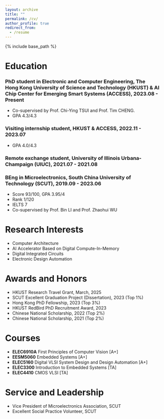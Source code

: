 ```yaml
---
layout: archive
title: ""
permalink: /cv/
author_profile: true
redirect_from:
  - /resume
---
```


{% include base_path %}

Education
======
### PhD student in Electronic and Computer Engineering, The Hong Kong University of Science and Technology (HKUST) & AI Chip Center for Emerging Smart Systems (ACCESS), 2023.08 - Present
* Co-supervised by Prof. Chi-Ying TSUI and Prof. Tim CHENG.
* GPA  4.3/4.3

### Visiting internship student, HKUST & ACCESS, 2022.11 - 2023.07
* GPA  4.0/4.3

### Remote exchange student, University of Illinois Urbana-Champaign (UIUC), 2021.07 - 2021.08

### BEng in Microelectronics, South China University of Technology (SCUT), 2019.09 - 2023.06
* Score  93/100, GPA 3.95/4
* Rank   1/120
* IELTS  7
* Co-supervised by Prof. Bin LI and Prof. Zhaohui WU

Research Interests
======
* Computer Architecture
* AI Accelerator Based on Digital Compute-In-Memory
* Digital Integrated Circuits
* Electronic Design Automation

Awards and Honors
======
* HKUST Research Travel Grant, March, 2025
* SCUT Excellent Graduation Project (Dissertation), 2023 (Top 1%)
* Hong Kong PhD Fellowship, 2023 (Top 3%)
* HKUST RedBird PhD Recruitment Award, 2023
* Chinese National Scholarship, 2022 (Top 2%)
* Chinese National Scholarship, 2021 (Top 2%)
  
Courses
======
* **ELEC6910A** First Principles of Computer Vision [A+]
* **EESM5060**  Embedded Systems [A+]
* **ELEC5160**  Digital VLSI System Design and Design Automation [A+]
* **ELEC3300**  Introduction to Embedded Systems [TA]
* **ELEC4410** CMOS VLSI [TA]

Service and Leadership
======
* Vice President of Microelectronics Association, SCUT
* Excellent Social Practice Volunteer, SCUT
